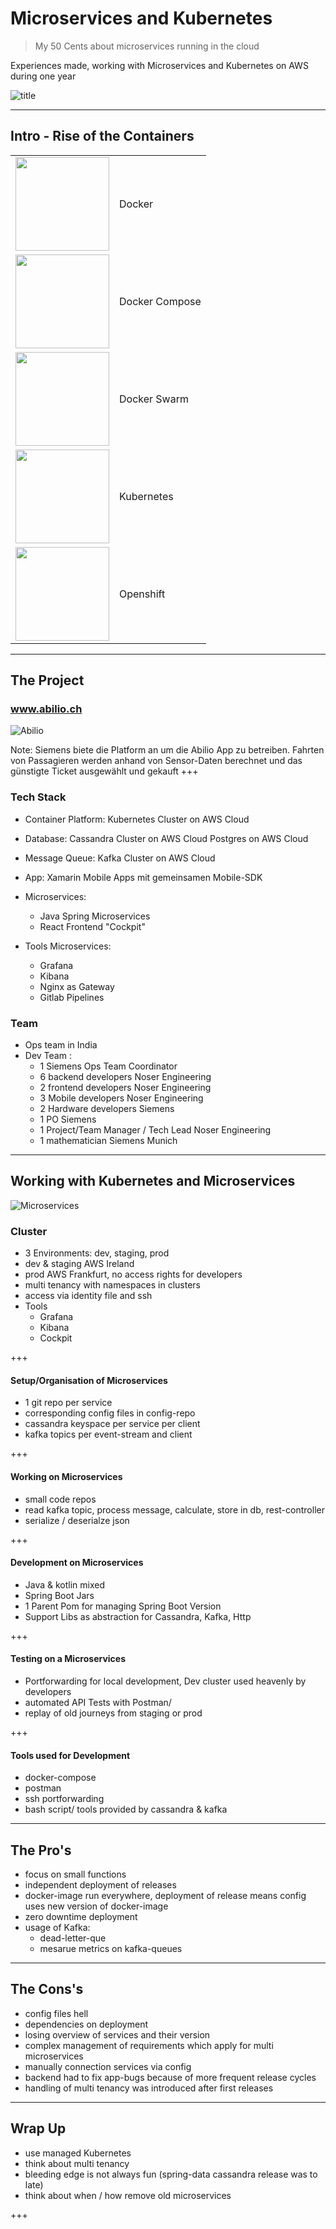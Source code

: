 # Microservices and Kubernetes

> My 50 Cents about microservices running in the cloud

Experiences made, working with Microservices and Kubernetes on AWS during one year

![title](assets/image/container.png)

---

## Intro - Rise of the Containers

<table>
<tr>
  <td><img src="assets/image/docker.png" width="150px"></td>
    <td>Docker</td>
</tr>

<tr>
  <td><img src="assets/image/compose.jpg" width="150px"></td>
    <td>Docker Compose</td>
</tr>

<tr>
  <td><img src="assets/image/swarm.png" width="150px"></td>
    <td>Docker Swarm</td>
</tr>
<tr>
  <td><img src="assets/image/kubernetes.png" width="150px"></td>
    <td>Kubernetes</td>
</tr>
<tr>
  <td><img src="assets/image/openshift.png" width="150px"> </td>
    <td>Openshift</td>
</tr>
</table>

---

## The Project

### www.abilio.ch

![Abilio](assets/image/abilio.png)

Note:
Siemens biete die Platform an um die Abilio App zu betreiben.
Fahrten von Passagieren werden anhand von Sensor-Daten berechnet und das günstigte Ticket ausgewählt und gekauft
+++

### Tech Stack

- Container Platform: Kubernetes Cluster on AWS Cloud
- Database: Cassandra Cluster on AWS Cloud
  Postgres on AWS Cloud
- Message Queue: Kafka Cluster on AWS Cloud
- App: Xamarin Mobile Apps mit gemeinsamen Mobile-SDK
- Microservices:

  - Java Spring Microservices
  - React Frontend "Cockpit"

- Tools Microservices:
  - Grafana
  - Kibana
  - Nginx as Gateway
  - Gitlab Pipelines

### Team

- Ops team in India
- Dev Team :
  - 1 Siemens Ops Team Coordinator
  - 6 backend developers Noser Engineering
  - 2 frontend developers Noser Engineering
  - 3 Mobile developers Noser Engineering
  - 2 Hardware developers Siemens
  - 1 PO Siemens
  - 1 Project/Team Manager / Tech Lead Noser Engineering
  - 1 mathematician Siemens Munich

---

## Working with Kubernetes and Microservices

![Microservices](assets/image/microservices.jpg)

### Cluster

- 3 Environments: dev, staging, prod
- dev & staging AWS Ireland
- prod AWS Frankfurt, no access rights for developers
- multi tenancy with namespaces in clusters
- access via identity file and ssh
- Tools
  - Grafana
  - Kibana
  - Cockpit

+++

#### Setup/Organisation of Microservices

- 1 git repo per service
- corresponding config files in config-repo
- cassandra keyspace per service per client
- kafka topics per event-stream and client

+++

#### Working on Microservices

- small code repos
- read kafka topic, process message, calculate, store in db, rest-controller
- serialize / deserialze json

+++

#### Development on Microservices

- Java & kotlin mixed
- Spring Boot Jars
- 1 Parent Pom for managing Spring Boot Version
- Support Libs as abstraction for Cassandra, Kafka, Http

+++

#### Testing on a Microservices

- Portforwarding for local development, Dev cluster used heavenly by developers
- automated API Tests with Postman/
- replay of old journeys from staging or prod

+++

#### Tools used for Development

- docker-compose
- postman
- ssh portforwarding
- bash script/ tools provided by cassandra & kafka

---

## The Pro's

- focus on small functions
- independent deployment of releases
- docker-image run everywhere, deployment of release means config uses new version of docker-image
- zero downtime deployment
- usage of Kafka:
  - dead-letter-que
  - mesarue metrics on kafka-queues

---

## The Cons's

- config files hell
- dependencies on deployment
- losing overview of services and their version
- complex management of requirements which apply for multi microservices
- manually connection services via config
- backend had to fix app-bugs because of more frequent release cycles
- handling of multi tenancy was introduced after first releases

---

## Wrap Up

- use managed Kubernetes
- think about multi tenancy
- bleeding edge is not always fun (spring-data cassandra release was to late)
- think about when / how remove old microservices

+++
